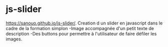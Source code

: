# js-slider
https://sanouo.github.io/js-slider/.
Creation d un slider en javascript dans le cadre de la formation simplon
-Image accompagnée d'un petit texte de description 
-Des buttons pour permettre à l'utilisateur de faire défiler les images.
